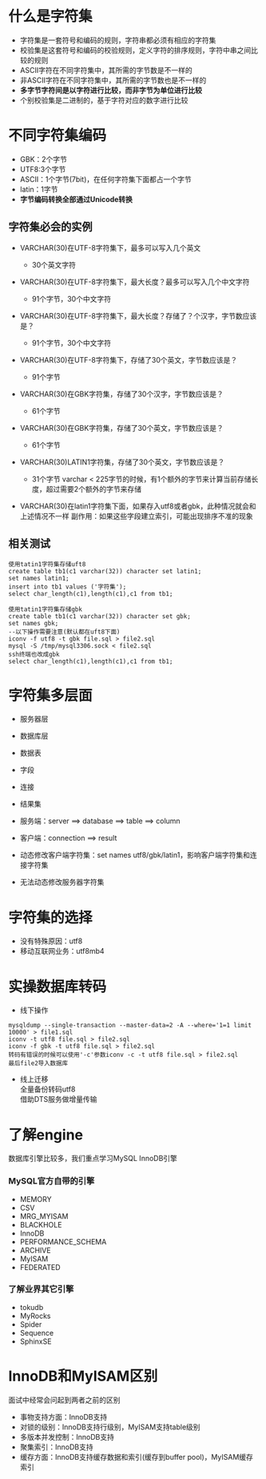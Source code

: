 # 什么是字符集

- 字符集是一套符号和编码的规则，字符串都必须有相应的字符集
- 校验集是这套符号和编码的校验规则，定义字符的排序规则，字符中串之间比较的规则
- ASCII字符在不同字符集中，其所需的字节数是不一样的
- 非ASCII字符在不同字符集中，其所需的字节数也是不一样的
- **多字节字符间是以字符进行比较，而非字节为单位进行比较**
- 个别校验集是二进制的，基于字符对应的数字进行比较

# 不同字符集编码

- GBK：2个字节
- UTF8:3个字节
- ASCII：1个字节(7bit)，在任何字符集下面都占一个字节
- latin：1字节
- **字节编码转换全部通过Unicode转换**

## 字符集必会的实例

- VARCHAR(30)在UTF-8字符集下，最多可以写入几个英文
	- 30个英文字符
- VARCHAR(30)在UTF-8字符集下，最大长度？最多可以写入几个中文字符
	- 91个字节，30个中文字符
- VARCHAR(30)在UTF-8字符集下，最大长度？存储了？个汉字，字节数应该是？
	- 91个字节，30个中文字符
- VARCHAR(30)在UTF-8字符集下，存储了30个英文，字节数应该是？
	- 91个字节
- VARCHAR(30)在GBK字符集，存储了30个汉字，字节数应该是？
	- 61个字节
- VARCHAR(30)在GBK字符集，存储了30个英文，字节数应该是？
	- 61个字节	
- VARCHAR(30)LATIN1字符集，存储了30个英文，字节数应该是？
	- 31个字节
varchar < 225字节的时候，有1个额外的字节来计算当前存储长度，超过需要2个额外的字节来存储

- VARCHAR(30)在latin1字符集下面，如果存入utf8或者gbk，此种情况就会和上述情况不一样
  副作用：如果这些字段建立索引，可能出现排序不准的现象
  
## 相关测试

```
使用tatin1字符集存储uft8
create table tb1(c1 varchar(32)) character set latin1;
set names latin1;
insert into tb1 values ('字符集');
select char_length(c1),length(c1),c1 from tb1;

使用tatin1字符集存储gbk
create table tb1(c1 varchar(32)) character set gbk;
set names gbk;
--以下操作需要注意(默认都在uft8下面)
iconv -f utf8 -t gbk file.sql > file2.sql
mysql -S /tmp/mysql3306.sock < file2.sql
ssh终端也改成gbk
select char_length(c1),length(c1),c1 from tb1;

``` 


# 字符集多层面

- 服务器层                     
- 数据库层
- 数据表
- 字段
- 连接
- 结果集

- 服务端：server ==> database ==> table ==> column
- 客户端：connection ==> result
- 动态修改客户端字符集：set names utf8/gbk/latin1，影响客户端字符集和连接字符集
- 无法动态修改服务器字符集

# 字符集的选择

- 没有特殊原因：utf8
- 移动互联网业务：utf8mb4

# 实操数据库转码

- 线下操作
```
mysqldump --single-transaction --master-data=2 -A --where='1=1 limit 10000' > file1.sql
iconv -t utf8 file.sql > file2.sql
iconv -f gbk -t utf8 file.sql > file2.sql
转码有错误的时候可以使用'-c'参数iconv -c -t utf8 file.sql > file2.sql
最后file2导入数据库
```



- 线上迁移  
全量备份转码utf8  
借助DTS服务做增量传输 


# 了解engine

数据库引擎比较多，我们重点学习MySQL InnoDB引擎 

### MySQL官方自带的引擎

- MEMORY            
- CSV               
- MRG_MYISAM        
- BLACKHOLE         
- InnoDB            
- PERFORMANCE_SCHEMA
- ARCHIVE           
- MyISAM            
- FEDERATED         

### 了解业界其它引擎

- tokudb
- MyRocks
- Spider
- Sequence
- SphinxSE

# InnoDB和MyISAM区别

面试中经常会问起到两者之前的区别  

- 事物支持方面：InnoDB支持
- 对锁的级别：InnoDB支持行级别，MyISAM支持table级别
- 多版本并发控制：InnoDB支持
- 聚集索引：InnoDB支持
- 缓存方面：InnoDB支持缓存数据和索引(缓存到buffer pool)，MyISAM缓存索引

